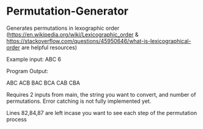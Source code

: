 # Permutation-Generator

Generates permutations in lexographic order 
(https://en.wikipedia.org/wiki/Lexicographic_order & https://stackoverflow.com/questions/45950646/what-is-lexicographical-order are helpful resources)


Example input: ABC 6


Program Output:


ABC
ACB
BAC
BCA
CAB
CBA

Requires 2 inputs from main, the string you want to convert, and number of permutations. Error catching is not fully implemented yet.

Lines 82,84,87 are left incase you want to see each step of the permutation process



